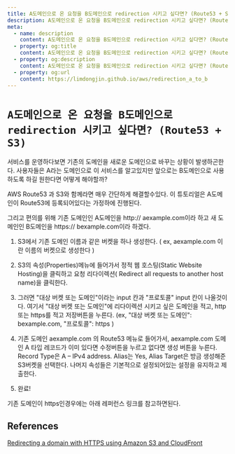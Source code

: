 ```yaml
---
title: A도메인으로 온 요청을 B도메인으로 redirection 시키고 싶다면? (Route53 + S3)
description: A도메인으로 온 요청을 B도메인으로 redirection 시키고 싶다면? (Route53 + S3) 
meta: 
  - name: description
    content: A도메인으로 온 요청을 B도메인으로 redirection 시키고 싶다면? (Route53 + S3) 
  - property: og:title
    content: A도메인으로 온 요청을 B도메인으로 redirection 시키고 싶다면? (Route53 + S3) 
  - property: og:description
    content: A도메인으로 온 요청을 B도메인으로 redirection 시키고 싶다면? (Route53 + S3) 
  - property: og:url
    content: https://limdongjin.github.io/aws/redirection_a_to_b
---
```

# `A도메인으로 온 요청을 B도메인으로 redirection 시키고 싶다면? (Route53 + S3)`

서비스를 운영하다보면 기존의 도메인을 새로운 도메인으로 바꾸는 상황이 발생하곤한다. 
사용자들은 A라는 도메인으로 이 서비스를 알고있지만 앞으로는 B도메인으로 사용하도록 하길 원한다면 어떻게 해야할까?

AWS Route53 과 S3와 함께라면 매우 간단하게 해결할수있다. 이 튜토리얼은 A도메인이 Route53에 등록되어있다는 가정하에 진행된다.

그리고 편의를 위해 기존 도메인인 A도메인을 http:// aexample.com이라 하고 새 도메인인 B도메인을 https:// bexample.com이라 하겠다.

1. S3에서 기존 도메인 이름과 같은 버켓을 하나 생성한다. ( ex, aexample.com 이란 이름의 버켓으로 생성한다 )

2. S3의 속성(Properties)메뉴에 들어가서 정적 웹 호스팅(Static Website Hosting)을 클릭하고 요청 리다이렉션( Redirect all requests to another host name)을 클릭한다.

3. 그러면 "대상 버켓 또는 도메인"이라는 input 칸과 "프로토콜" input 칸이 나올것이다. 여기서 "대상 버켓 또는 도메인"에  리다이렉션 시키고 싶은 도메인을 적고, http또는 https를 적고 저장버튼을 누른다.
(ex, "대상 버켓 또는 도메인": bexample.com, "프로토콜": https ) 

4. 기존 도메인 aexample.com 의 Route53 메뉴로 들어가서, aexample.com 도메인 A 타입 레코드가 이미 있다면 수정버튼을 누르고 없다면 생성 버튼을 누른다. 
Record Type은 A – IPv4 address. Alias는 Yes, Alias Target은 방금 생성해준 S3버켓을 선택한다. 나머지 속성들은 기본적으로 설정되어있는 설정을 유지하고 제출한다.

5. 완료!

기존 도메인이 https인경우에는 아래 레퍼런스 링크를 참고하면된다.

## References

[Redirecting a domain with HTTPS using Amazon S3 and CloudFront](https://simonecarletti.com/blog/2016/08/redirect-domain-https-amazon-cloudfront/)

<ClientOnly>
<Disqus />
</ClientOnly>
